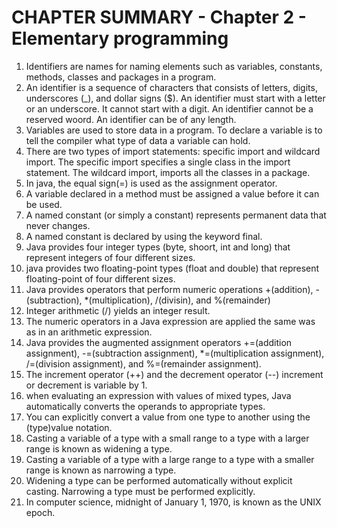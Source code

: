 # CHAPTER SUMMARY - Chapter 2 - Elementary programming
1. Identifiers are names for naming elements such as variables, constants, methods, classes and packages in a program.
2. An identifier is a sequence of characters that consists of letters, digits, underscores (_), and dollar signs ($). An identifier must start with a letter or an underscore. It cannot start with a digit. An identifier cannot be a reserved woord. An identifier can be of any length.
3. Variables are used to store data in a program. To declare a variable is to tell the compiler what type of data a variable can hold.
4. There are two types of import statements: specific import and wildcard import. The specific import specifies a single class in the import statement. The wildcard import, imports all the classes in a package.
5. In java, the equal sign(=) is used as the assignment operator.
6. A variable declared in a method must be assigned a value before it can be used.
7. A named constant (or simply a constant) represents permanent data that never changes.
8. A named constant is declared by using the keyword final.
9. Java provides four integer types (byte, shoort, int and long) that represent integers of four different sizes.
10. java provides two floating-point types (float and double) that represent floating-point of four different sizes.
11. Java provides operators that perform numeric operations +(addition), -(subtraction), *(multiplication), /(divisin), and %(remainder)
12. Integer arithmetic (/) yields an integer result.
13. The numeric operators in a Java expression are applied the same was as in an arithmetic expression.
14. Java provides the augmented assignment operators +=(addition assignment), -=(subtraction assignment), *=(multiplication assignment), /=(division assignment), and %=(remainder assignment).
15. The increment operator (++) and the decrement operator (--) increment or decrement is variable by 1.
16. when evaluating an expression with values of mixed types, Java automatically converts the operands to appropriate types.
17. You can explicitly convert a value from one type to another using the (type)value notation.
18. Casting a variable of a type with a small range to a type with a larger range is known as widening a type.
19. Casting a variable of a type with a large range to a type with a smaller range is known as narrowing a type.
20. Widening a type can be performed automatically without explicit casting. Narrowing a type must be performed explicitly.
21. In computer science, midnight of January 1, 1970, is known as the UNIX epoch.